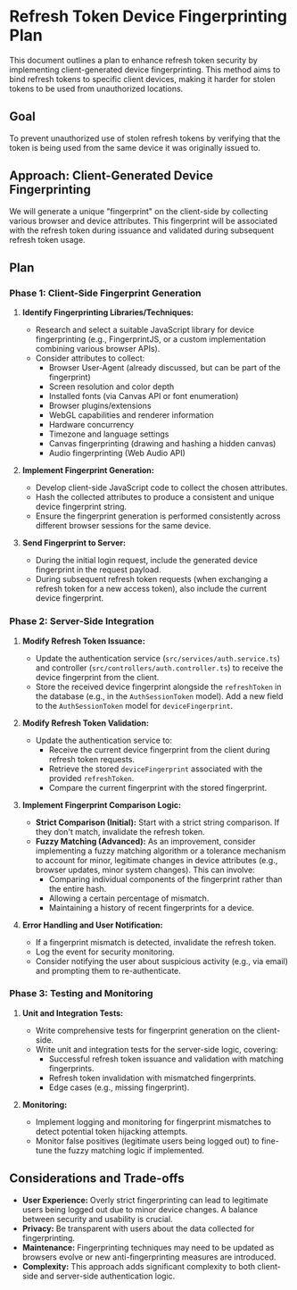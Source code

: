 # Refresh Token Device Fingerprinting Plan

This document outlines a plan to enhance refresh token security by implementing client-generated device fingerprinting. This method aims to bind refresh tokens to specific client devices, making it harder for stolen tokens to be used from unauthorized locations.

## Goal

To prevent unauthorized use of stolen refresh tokens by verifying that the token is being used from the same device it was originally issued to.

## Approach: Client-Generated Device Fingerprinting

We will generate a unique "fingerprint" on the client-side by collecting various browser and device attributes. This fingerprint will be associated with the refresh token during issuance and validated during subsequent refresh token usage.

## Plan

### Phase 1: Client-Side Fingerprint Generation

1.  **Identify Fingerprinting Libraries/Techniques:**
    *   Research and select a suitable JavaScript library for device fingerprinting (e.g., FingerprintJS, or a custom implementation combining various browser APIs).
    *   Consider attributes to collect:
        *   Browser User-Agent (already discussed, but can be part of the fingerprint)
        *   Screen resolution and color depth
        *   Installed fonts (via Canvas API or font enumeration)
        *   Browser plugins/extensions
        *   WebGL capabilities and renderer information
        *   Hardware concurrency
        *   Timezone and language settings
        *   Canvas fingerprinting (drawing and hashing a hidden canvas)
        *   Audio fingerprinting (Web Audio API)

2.  **Implement Fingerprint Generation:**
    *   Develop client-side JavaScript code to collect the chosen attributes.
    *   Hash the collected attributes to produce a consistent and unique device fingerprint string.
    *   Ensure the fingerprint generation is performed consistently across different browser sessions for the same device.

3.  **Send Fingerprint to Server:**
    *   During the initial login request, include the generated device fingerprint in the request payload.
    *   During subsequent refresh token requests (when exchanging a refresh token for a new access token), also include the current device fingerprint.

### Phase 2: Server-Side Integration

1.  **Modify Refresh Token Issuance:**
    *   Update the authentication service (`src/services/auth.service.ts`) and controller (`src/controllers/auth.controller.ts`) to receive the device fingerprint from the client.
    *   Store the received device fingerprint alongside the `refreshToken` in the database (e.g., in the `AuthSessionToken` model). Add a new field to the `AuthSessionToken` model for `deviceFingerprint`.

2.  **Modify Refresh Token Validation:**
    *   Update the authentication service to:
        *   Receive the current device fingerprint from the client during refresh token requests.
        *   Retrieve the stored `deviceFingerprint` associated with the provided `refreshToken`.
        *   Compare the current fingerprint with the stored fingerprint.

3.  **Implement Fingerprint Comparison Logic:**
    *   **Strict Comparison (Initial):** Start with a strict string comparison. If they don't match, invalidate the refresh token.
    *   **Fuzzy Matching (Advanced):** As an improvement, consider implementing a fuzzy matching algorithm or a tolerance mechanism to account for minor, legitimate changes in device attributes (e.g., browser updates, minor system changes). This can involve:
        *   Comparing individual components of the fingerprint rather than the entire hash.
        *   Allowing a certain percentage of mismatch.
        *   Maintaining a history of recent fingerprints for a device.

4.  **Error Handling and User Notification:**
    *   If a fingerprint mismatch is detected, invalidate the refresh token.
    *   Log the event for security monitoring.
    *   Consider notifying the user about suspicious activity (e.g., via email) and prompting them to re-authenticate.

### Phase 3: Testing and Monitoring

1.  **Unit and Integration Tests:**
    *   Write comprehensive tests for fingerprint generation on the client-side.
    *   Write unit and integration tests for the server-side logic, covering:
        *   Successful refresh token issuance and validation with matching fingerprints.
        *   Refresh token invalidation with mismatched fingerprints.
        *   Edge cases (e.g., missing fingerprint).

2.  **Monitoring:**
    *   Implement logging and monitoring for fingerprint mismatches to detect potential token hijacking attempts.
    *   Monitor false positives (legitimate users being logged out) to fine-tune the fuzzy matching logic if implemented.

## Considerations and Trade-offs

*   **User Experience:** Overly strict fingerprinting can lead to legitimate users being logged out due to minor device changes. A balance between security and usability is crucial.
*   **Privacy:** Be transparent with users about the data collected for fingerprinting.
*   **Maintenance:** Fingerprinting techniques may need to be updated as browsers evolve or new anti-fingerprinting measures are introduced.
*   **Complexity:** This approach adds significant complexity to both client-side and server-side authentication logic.